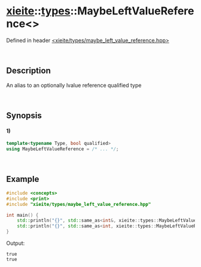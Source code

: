 # [xieite](../../xieite.md)\:\:[types](../../types.md)\:\:MaybeLeftValueReference\<\>
Defined in header [<xieite/types/maybe_left_value_reference.hpp>](../../../include/xieite/types/maybe_left_value_reference.hpp)

&nbsp;

## Description
An alias to an optionally lvalue reference qualified type

&nbsp;

## Synopsis
#### 1)
```cpp
template<typename Type, bool qualified>
using MaybeLeftValueReference = /* ... */;
```

&nbsp;

## Example
```cpp
#include <concepts>
#include <print>
#include "xieite/types/maybe_left_value_reference.hpp"

int main() {
    std::println("{}", std::same_as<int&, xieite::types::MaybeLeftValueReference<int, true>>);
    std::println("{}", std::same_as<int, xieite::types::MaybeLeftValueReference<int&, false>>);
}
```
Output:
```
true
true
```
